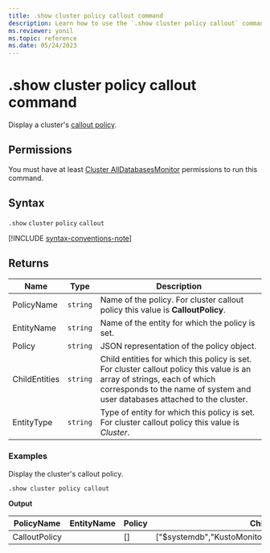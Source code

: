 ```yaml
---
title: .show cluster policy callout command
description: Learn how to use the `.show cluster policy callout` command to display a cluster's callout policy.
ms.reviewer: yonil
ms.topic: reference
ms.date: 05/24/2023
---
```

# .show cluster policy callout command

Display a cluster's [callout policy](callout-policy.md).

## Permissions

You must have at least [Cluster AllDatabasesMonitor](../access-control/role-based-access-control.md) permissions to run this command.

## Syntax

`.show` `cluster` `policy` `callout`

[!INCLUDE [syntax-conventions-note](../includes/syntax-conventions-note.md)]

## Returns

| Name          | Type   | Description                                                                                                                                                                                            |
|---------------|--------|--------------------------------------------------------------------------------------------------------------------------------------------------------------------------------------------------------|
| PolicyName    | `string` | Name of the policy. For cluster callout policy this value is **CalloutPolicy**.                                                                                                                        |
| EntityName    | `string` | Name of the entity for which the policy is set.                                                                                                                                                        |
| Policy        | `string` | JSON representation of the policy object.                                                                                                                                                              |
| ChildEntities | `string` | Child entities for which this policy is set. For cluster callout policy this value is an array of strings, each of which corresponds to the name of system and user databases attached to the cluster. |
| EntityType    | `string` | Type of entity for which this policy is set. For cluster callout policy this value is *Cluster*.                                                                                                       |

### Examples

Display the cluster's callout policy.

```kusto
.show cluster policy callout
```

**Output**

| PolicyName    | EntityName | Policy                                                                                               | ChildEntities                                              | EntityType |
|---------------|------------|------------------------------------------------------------------------------------------------------|------------------------------------------------------------|------------|
| CalloutPolicy |            | []                                                                                                   | ["$systemdb","KustoMonitoringPersistentDatabase","TestDB"] | Cluster    |
